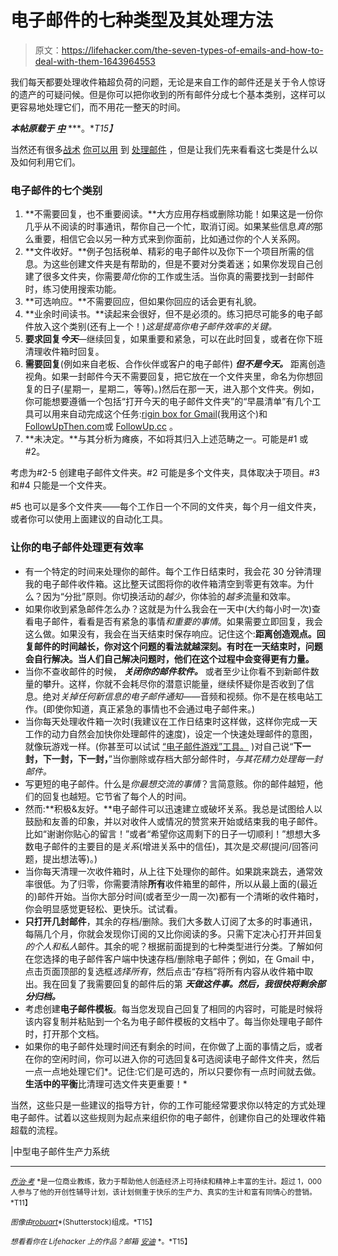 # 电子邮件的七种类型及其处理方法

> 原文：<https://lifehacker.com/the-seven-types-of-emails-and-how-to-deal-with-them-1643964553>

我们每天都要处理收件箱超负荷的问题，无论是来自工作的邮件还是关于令人惊讶的遗产的可疑问候。但是你可以把你收到的所有邮件分成七个基本类别，这样可以更容易地处理它们，而不用花一整天的时间。



***本帖原载于*** [***中***](https://medium.com/the-art-of-change/a-system-for-email-productivity-cf6f959e0916) ***。**T15】*

当然还有很多[战术](http://lifehacker.com/12-tips-and-tricks-to-work-faster-in-microsoft-outlook-1540483009) [你可以用](http://lifehacker.com/top-10-tricks-for-dealing-with-email-overload-5850125) 到 [处理邮件](http://lifehacker.com/the-most-common-two-minute-emails-you-can-deal-with-rig-1575888009) ，但是让我们先来看看这七类是什么以及如何利用它们。

### 电子邮件的七个类别

1.  **不需要回复，也不重要阅读。**大方应用存档或删除功能！如果这是一份你几乎从不阅读的时事通讯，帮你自己一个忙，取消订阅。如果某些信息*真的*那么重要，相信它会以另一种方式来到你面前，比如通过你的个人关系网。
2.  **文件收好。**例子包括税单、精彩的电子邮件以及你下一个项目所需的信息。为这些创建文件夹是有帮助的，但是不要对分类着迷；如果你发现自己创建了很多文件夹，你需要*简化*你的工作或生活。当你真的需要找到一封邮件时，练习使用搜索功能。
3.  **可选响应。**不需要回应，但如果你回应的话会更有礼貌。
4.  **业余时间读书。**读起来会很好，但不是必须的。练习把尽可能多的电子邮件放入这个类别(还有上一个！)*这是提高你电子邮件效率的关键。*
5.  **要求回复*今天***—继续回复，如果重要和紧急，可以在此时回复，或者在你下班清理收件箱时回复。
6.  **需要回复**(例如来自老板、合作伙伴或客户的电子邮件) ***但不是今天。*** 距离创造视角。如果一封邮件今天不需要回复，把它放在一个文件夹里，命名为你想回复的日子(星期一，星期二，等等)。)然后在那一天，进入那个文件夹。例如，你可能想要遵循一个包括“打开今天的电子邮件文件夹”的“早晨清单”有几个工具可以用来自动完成这个任务:[rigin box for Gmail](http://www.rightinbox.com/)(我用这个)和[FollowUpThen.com](http://followupthen.com/)或 [FollowUp.cc](http://followup.cc/) 。
7.  **未决定。**与其分析为瘫痪，不如将其归入上述范畴之一。可能是#1 或#2。

考虑为#2-5 创建电子邮件文件夹。#2 可能是多个文件夹，具体取决于项目。#3 和#4 只能是一个文件夹。

#5 也可以是多个文件夹——每个工作日一个不同的文件夹，每个月一组文件夹，或者你可以使用上面建议的自动化工具。

### 让你的电子邮件处理更有效率

*   有一个特定的时间来处理你的邮件。每个工作日结束时，我会花 30 分钟清理我的电子邮件收件箱。这比整天试图将你的收件箱清空到零更有效率。为什么？因为“分批”原则。你切换活动的*越少*，你体验的*越多*流量和效率。
*   如果你收到紧急邮件怎么办？这就是为什么我会在一天中(大约每小时一次)查看电子邮件，看看是否有紧急的事情*和重要的事情*。如果需要立即回复，我会这么做。如果没有，我会在当天结束时保存响应。记住这个:**距离创造观点。回复邮件的时间越长，你对这个问题的看法就越深刻。有时在一天结束时，问题会自行解决。当人们自己解决问题时，他们在这个过程中会变得更有力量。**
*   当你不查收邮件的时候， ***关闭你的邮件软件。*** 或者至少让你看不到新邮件数量的攀升。这样，你就不会耗尽你的潜意识能量，继续怀疑你是否收到了信息。绝对*关掉任何新信息的电子邮件通知*——音频和视频。你不是在核电站工作。(即使你知道，真正紧急的事情也不会通过电子邮件来。)
*   当你每天处理收件箱一次时(我建议在工作日结束时这样做，这样你完成一天工作的动力自然会加快你处理邮件的速度)，设定一个快速处理邮件的意图，就像玩游戏一样。(你甚至可以试试 [“电子邮件游戏”工具。](http://emailga.me/) )对自己说“**下一封，下一封，下一封，**”当你删除或存档大部分邮件时，*与其花精力处理每一封邮件。*
*   写更短的电子邮件。什么是*你最想交流的事情*？言简意赅。你的邮件越短，他们的回复也越短。它节省了每个人的时间。
*   然而:**积极&友好。**电子邮件可以迅速建立或破坏关系。我总是试图给人以鼓励和友善的印象，并以对收件人或情况的赞赏来开始或结束我的电子邮件。比如“谢谢你贴心的留言！”或者“希望你这周剩下的日子一切顺利！”想想大多数电子邮件的主要目的是*关系*(增进关系中的信任)，其次是*交易*(提问/回答问题，提出想法等)。)
*   当你每天清理一次收件箱时，从上往下处理你的邮件。如果跳来跳去，通常效率很低。为了归零，你需要清除**所有**收件箱里的邮件，所以从最上面的(最近的)邮件开始。当你大部分时间(或者至少一周一次)都有一个清晰的收件箱时，你会明显感觉更轻松、更快乐。试试看。
*   **只打开几封邮件**，其余的存档/删除。我们大多数人订阅了太多的时事通讯，每隔几个月，你就会发现你订阅的又比你阅读的多。只需下定决心打开并回复*的个人和私人*邮件。其余的呢？根据前面提到的七种类型进行分类。了解如何在您选择的电子邮件客户端中快速存档/删除电子邮件；例如，在 Gmail 中，点击页面顶部的复选框*选择所有*，然后点击“存档”将所有内容从收件箱中取出。我在回复了我需要回复的邮件后的第 ***天做这件事。然后，我很快将剩余部分归档。***
*   考虑创建**电子邮件模板**。每当您发现自己回复了相同的内容时，可能是时候将该内容复制并粘贴到一个名为电子邮件模板的文档中了。每当你处理电子邮件时，打开那个文档。
*   如果你的电子邮件处理时间还有剩余的时间，在你做了上面的事情之后，或者在你的空闲时间，你可以进入你的可选回复&可选阅读电子邮件文件夹，然后一点一点地处理它们*。记住:它们是可选的，所以只要你有一点时间就去做。**生活中的平衡**比清理可选文件夹更重要！*

当然，这些只是一些建议的指导方针，你的工作可能经常要求你以特定的方式处理电子邮件。试着以这些规则为起点来组织你的电子邮件，创建你自己的处理收件箱超载的流程。

|中型电子邮件生产力系统

* * *

[<small>*乔治·考*</small>](http://www.georgekao.com/) <small>*是一位商业教练，致力于帮助他人创造经济上可持续和精神上丰富的生计。超过 1，000 人参与了他的开创性辅导计划，该计划侧重于快乐的生产力、真实的生计和富有同情心的营销。*T11】</small>

<small>*图像由*</small>[<small>*robuart*</small>](http://www.shutterstock.com/pic-200238116/stock-vector-set-for-web-and-mobile-applications-of-office-work-envelope-with-message-and-email-technology.html?src=csl_recent_image-3)<small>*(Shutterstock)组成。*T15】</small>

<small>*想看看你在 Lifehacker 上的作品？邮箱*</small> [<small>*安迪*</small>](mailto:andy@lifehacker.com) <small>*。*T15】</small>